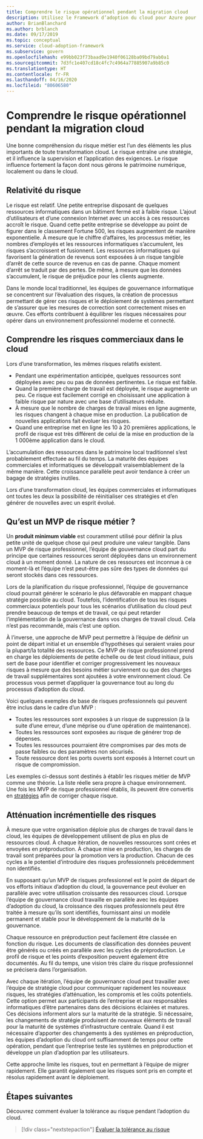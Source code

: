 ```yaml
---
title: Comprendre le risque opérationnel pendant la migration cloud
description: Utilisez le Framework d’adoption du cloud pour Azure pour découvrir des processus de gestion des risques qui vous aideront à évaluer, comprendre, atténuer et corriger les risques liés à la migration.
author: BrianBlanchard
ms.author: brblanch
ms.date: 09/17/2019
ms.topic: conceptual
ms.service: cloud-adoption-framework
ms.subservice: govern
ms.openlocfilehash: e99bb023f73baad9e1940f06128ba09bd79ab0a1
ms.sourcegitcommit: 7d3fc1e407cd18c4fc7c4964a77885907a9b85c0
ms.translationtype: HT
ms.contentlocale: fr-FR
ms.lasthandoff: 04/16/2020
ms.locfileid: "80606580"
---
```

<!-- markdownlint-disable MD026 -->

# <a name="understand-business-risk-during-cloud-migration"></a>Comprendre le risque opérationnel pendant la migration cloud

Une bonne compréhension du risque métier est l’un des éléments les plus importants de toute transformation cloud. Le risque entraîne une stratégie, et il influence la supervision et l’application des exigences. Le risque influence fortement la façon dont nous gérons le patrimoine numérique, localement ou dans le cloud.

<!-- markdownlint-enable MD026 -->

## <a name="relativity-of-risk"></a>Relativité du risque

Le risque est relatif. Une petite entreprise disposant de quelques ressources informatiques dans un bâtiment fermé est à faible risque. L’ajout d’utilisateurs et d’une connexion Internet avec un accès à ces ressources accroît le risque. Quand cette petite entreprise se développe au point de figurer dans le classement Fortune 500, les risques augmentent de manière exponentielle. À mesure que le chiffre d’affaires, les processus métier, les nombres d’employés et les ressources informatiques s’accumulent, les risques s’accroissent et fusionnent. Les ressources informatiques qui favorisent la génération de revenus sont exposées à un risque tangible d’arrêt de cette source de revenus en cas de panne. Chaque moment d’arrêt se traduit par des pertes. De même, à mesure que les données s’accumulent, le risque de préjudice pour les clients augmente.

Dans le monde local traditionnel, les équipes de gouvernance informatique se concentrent sur l’évaluation des risques, la création de processus permettant de gérer ces risques et le déploiement de systèmes permettant de s’assurer que les mesures de correction sont correctement mises en œuvre. Ces efforts contribuent à équilibrer les risques nécessaires pour opérer dans un environnement professionnel moderne et connecté.

## <a name="understand-business-risks-in-the-cloud"></a>Comprendre les risques commerciaux dans le cloud

Lors d’une transformation, les mêmes risques relatifs existent.

- Pendant une expérimentation anticipée, quelques ressources sont déployées avec peu ou pas de données pertinentes. Le risque est faible.
- Quand la première charge de travail est déployée, le risque augmente un peu. Ce risque est facilement corrigé en choisissant une application à faible risque par nature avec une base d’utilisateurs réduite.
- À mesure que le nombre de charges de travail mises en ligne augmente, les risques changent à chaque mise en production. La publication de nouvelles applications fait évoluer les risques.
- Quand une entreprise met en ligne les 10 à 20 premières applications, le profil de risque est très différent de celui de la mise en production de la 1 000ème application dans le cloud.

L’accumulation des ressources dans le patrimoine local traditionnel s’est probablement effectuée au fil du temps. La maturité des équipes commerciales et informatiques se développait vraisemblablement de la même manière. Cette croissance parallèle peut avoir tendance à créer un bagage de stratégies inutiles.

Lors d’une transformation cloud, les équipes commerciales et informatiques ont toutes les deux la possibilité de réinitialiser ces stratégies et d’en générer de nouvelles avec un esprit évolué.

<!-- markdownlint-disable MD026 -->

## <a name="what-is-a-business-risk-mvp"></a>Qu’est un MVP de risque métier ?

Un **produit minimum viable** est couramment utilisé pour définir la plus petite unité de quelque chose qui peut produire une valeur tangible. Dans un MVP de risque professionnel, l’équipe de gouvernance cloud part du principe que certaines ressources seront déployées dans un environnement cloud à un moment donné. La nature de ces ressources est inconnue à ce moment-là et l’équipe n’est peut-être pas sûre des types de données qui seront stockés dans ces ressources.

Lors de la planification du risque professionnel, l’équipe de gouvernance cloud pourrait générer le scénario le plus défavorable en mappant chaque stratégie possible au cloud. Toutefois, l’identification de tous les risques commerciaux potentiels pour tous les scénarios d’utilisation du cloud peut prendre beaucoup de temps et de travail, ce qui peut retarder l’implémentation de la gouvernance dans vos charges de travail cloud. Cela n’est pas recommandé, mais c’est une option.

À l’inverse, une approche de MVP peut permettre à l’équipe de définir un point de départ initial et un ensemble d’hypothèses qui seraient vraies pour la plupart/la totalité des ressources. Ce MVP de risque professionnel prend en charge les déploiements de petite échelle ou de test cloud initiaux, puis sert de base pour identifier et corriger progressivement les nouveaux risques à mesure que des besoins métier surviennent ou que des charges de travail supplémentaires sont ajoutées à votre environnement cloud. Ce processus vous permet d’appliquer la gouvernance tout au long du processus d’adoption du cloud.

Voici quelques exemples de base de risques professionnels qui peuvent être inclus dans le cadre d’un MVP :

- Toutes les ressources sont exposées à un risque de suppression (à la suite d’une erreur, d’une méprise ou d’une opération de maintenance).
- Toutes les ressources sont exposées au risque de générer trop de dépenses.
- Toutes les ressources pourraient être compromises par des mots de passe faibles ou des paramètres non sécurisés.
- Toute ressource dont les ports ouverts sont exposés à Internet court un risque de compromission.

Les exemples ci-dessus sont destinés à établir les risques métier de MVP comme une théorie. La liste réelle sera propre à chaque environnement.
Une fois les MVP de risque professionnel établis, ils peuvent être convertis en [stratégies](./index.md) afin de corriger chaque risque.

<!-- markdownlint-enable MD026 -->

## <a name="incremental-risk-mitigation"></a>Atténuation incrémentielle des risques

À mesure que votre organisation déploie plus de charges de travail dans le cloud, les équipes de développement utilisent de plus en plus de ressources cloud. À chaque itération, de nouvelles ressources sont crées et envoyées en préproduction. À chaque mise en production, les charges de travail sont préparées pour la promotion vers la production. Chacun de ces cycles a le potentiel d’introduire des risques professionnels précédemment non identifiés.

En supposant qu’un MVP de risques professionnel est le point de départ de vos efforts initiaux d’adoption du cloud, la gouvernance peut évoluer en parallèle avec votre utilisation croissante des ressources cloud. Lorsque l’équipe de gouvernance cloud travaille en parallèle avec les équipes d’adoption du cloud, la croissance des risques professionnels peut être traitée à mesure qu’ils sont identifiés, fournissant ainsi un modèle permanent et stable pour le développement de la maturité de la gouvernance.

Chaque ressource en préproduction peut facilement être classée en fonction du risque. Les documents de classification des données peuvent être générés ou créés en parallèle avec les cycles de préproduction. Le profil de risque et les points d’exposition peuvent également être documentés. Au fil du temps, une vision très claire du risque professionnel se précisera dans l’organisation.

Avec chaque itération, l’équipe de gouvernance cloud peut travailler avec l’équipe de stratégie cloud pour communiquer rapidement les nouveaux risques, les stratégies d’atténuation, les compromis et les coûts potentiels. Cette option permet aux participants de l’entreprise et aux responsables informatiques d’être partenaires dans des décisions éclairées et matures. Ces décisions informent alors sur la maturité de la stratégie. Si nécessaire, les changements de stratégie produisent de nouveaux éléments de travail pour la maturité de systèmes d’infrastructure centrale. Quand il est nécessaire d’apporter des changements à des systèmes en préproduction, les équipes d’adoption du cloud ont suffisamment de temps pour cette opération, pendant que l’entreprise teste les systèmes en préproduction et développe un plan d’adoption par les utilisateurs.

Cette approche limite les risques, tout en permettant à l’équipe de migrer rapidement. Elle garantit également que les risques sont pris en compte et résolus rapidement avant le déploiement.

## <a name="next-steps"></a>Étapes suivantes

Découvrez comment évaluer la tolérance au risque pendant l’adoption du cloud.

> [!div class="nextstepaction"]
> [Évaluer la tolérance au risque](./risk-tolerance.md)
